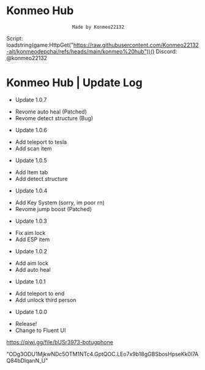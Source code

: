 # Konmeo Hub
                            Made by Konmeo22132
Script:
loadstring(game:HttpGet("https://raw.githubusercontent.com/Konmeo22132-alt/konmeodepchai/refs/heads/main/konmeo%20hub"))()
Discord: @konmeo22132
# Konmeo Hub | Update Log
- Update 1.0.7
+ Revome auto heal (Patched)
+ Revome detect structure (Bug)
- Update 1.0.6
+ Add teleport to tesla
+ Add scan item
- Update 1.0.5
+ Add Item tab
+ Add detect structure
- Update 1.0.4
+ Add Key System (sorry, im poor rn)
+ Revome jump boost (Patched)
- Update 1.0.3
+ Fix aim lock
+ Add ESP item
- Update 1.0.2
+ Add aim lock
+ Add auto heal
- Update 1.0.1
+ Add teleport to end
+ Add unlock third person
- Update 1.0.0
+ Release!
+ Change to Fluent UI

































https://qiwi.gg/file/bUSr3973-botugphone

"ODg3ODU1MjkwNDc5OTM1NTc4.GptQOC.LEo7x9b18gGBSbosHpseKk0l7AQ84bDlqanN_U"
